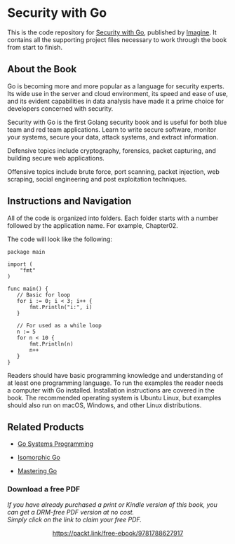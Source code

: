 


# Security with Go
This is the code repository for [Security with Go](https://www.imaginedevops.io/networking-and-servers/security-go?utm_source=github&utm_medium=repository&utm_campaign=9781788627917), published by [Imagine](https://www.imaginedevops.io/?utm_source=github). It contains all the supporting project files necessary to work through the book from start to finish.
## About the Book
Go is becoming more and more popular as a language for security experts. Its wide use in the server and cloud environment, its speed and ease of use, and its evident capabilities in data analysis have made it a prime choice for developers concerned with security.

Security with Go is the first Golang security book and is useful for both blue team and red team applications. Learn to write secure software, monitor your systems, secure your data, attack systems, and extract information.

Defensive topics include cryptography, forensics, packet capturing, and building secure web applications.

Offensive topics include brute force, port scanning, packet injection, web scraping, social engineering and post exploitation techniques.
## Instructions and Navigation
All of the code is organized into folders. Each folder starts with a number followed by the application name. For example, Chapter02.



The code will look like the following:
```
package main

import (
    "fmt"
)

func main() {
   // Basic for loop
   for i := 0; i < 3; i++ {
       fmt.Println("i:", i)
   }

   // For used as a while loop
   n := 5
   for n < 10 {
       fmt.Println(n)
       n++
   }
}
```

Readers should have basic programming knowledge and understanding of at least one programming language.
To run the examples the reader needs a computer with Go installed. Installation instructions are covered in the book. The recommended operating system is Ubuntu Linux, but examples should also run on macOS, Windows, and other Linux distributions.

## Related Products
* [Go Systems Programming](https://www.imaginedevops.io/networking-and-servers/go-systems-programming?utm_source=github&utm_medium=repository&utm_campaign=9781787125643)

* [Isomorphic Go](https://www.imaginedevops.io/web-development/isomorphic-go?utm_source=github&utm_medium=repository&utm_campaign=9781788394185)

* [Mastering Go](https://www.imaginedevops.io/networking-and-servers/mastering-go?utm_source=github&utm_medium=repository&utm_campaign=9781788626545)



### Download a free PDF

 <i>If you have already purchased a print or Kindle version of this book, you can get a DRM-free PDF version at no cost.<br>Simply click on the link to claim your free PDF.</i>
<p align="center"> <a href="https://packt.link/free-ebook/9781788627917">https://packt.link/free-ebook/9781788627917 </a> </p>